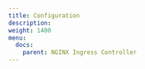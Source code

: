 ```yaml
---
title: Configuration
description:
weight: 1400
menu:
  docs:
    parent: NGINX Ingress Controller
---
```

